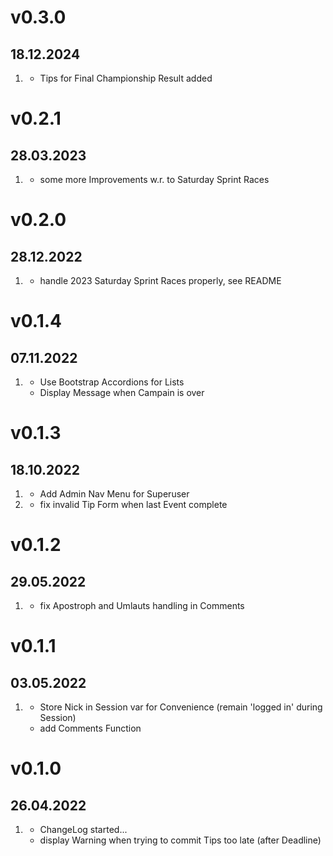 # v0.3.0
##  18.12.2024

1. [](#new)
    * Tips for Final Championship Result added

# v0.2.1
##  28.03.2023

1. [](#new)
    * some more Improvements w.r. to Saturday Sprint Races

# v0.2.0
##  28.12.2022

1. [](#new)
    * handle 2023 Saturday Sprint Races properly, see README

# v0.1.4
##  07.11.2022

1. [](#new)
    * Use Bootstrap Accordions for Lists
    * Display Message when Campain is over

# v0.1.3
##  18.10.2022

1. [](#new)
    * Add Admin Nav Menu for Superuser
2. [](#bugfix)
    * fix invalid Tip Form when last Event complete

# v0.1.2
##  29.05.2022

1. [](#bugfix)
    * fix Apostroph and Umlauts handling in Comments

# v0.1.1
##  03.05.2022

1. [](#new)
    * Store Nick in Session var for Convenience (remain 'logged in' during Session)
    * add Comments Function

# v0.1.0
##  26.04.2022

1. [](#new)
    * ChangeLog started...
    * display Warning when trying to commit Tips too late (after Deadline)
